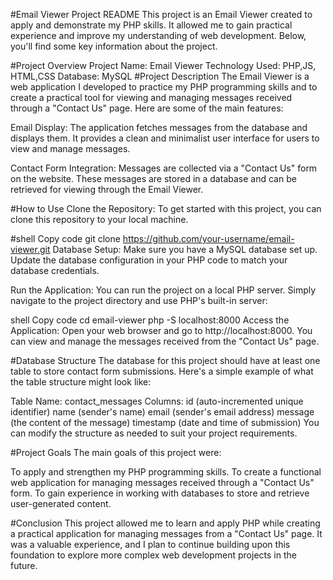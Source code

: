 #Email Viewer Project README
This project is an Email Viewer created to apply and demonstrate my PHP skills. It allowed me to gain practical experience and improve my understanding of web development. Below, you'll find some key information about the project.

#Project Overview
Project Name: Email Viewer
Technology Used: PHP,JS, HTML,CSS
Database: MySQL
#Project Description
The Email Viewer is a web application I developed to practice my PHP programming skills and to create a practical tool for viewing and managing messages received through a "Contact Us" page. Here are some of the main features:

Email Display: The application fetches messages from the database and displays them. It provides a clean and minimalist user interface for users to view and manage messages.

Contact Form Integration: Messages are collected via a "Contact Us" form on the website. These messages are stored in a database and can be retrieved for viewing through the Email Viewer.

#How to Use
Clone the Repository: To get started with this project, you can clone this repository to your local machine.

#shell
Copy code
git clone https://github.com/your-username/email-viewer.git
Database Setup: Make sure you have a MySQL database set up. Update the database configuration in your PHP code to match your database credentials.

Run the Application: You can run the project on a local PHP server. Simply navigate to the project directory and use PHP's built-in server:

shell
Copy code
cd email-viewer
php -S localhost:8000
Access the Application: Open your web browser and go to http://localhost:8000. You can view and manage the messages received from the "Contact Us" page.

#Database Structure
The database for this project should have at least one table to store contact form submissions. Here's a simple example of what the table structure might look like:

Table Name: contact_messages
Columns:
id (auto-incremented unique identifier)
name (sender's name)
email (sender's email address)
message (the content of the message)
timestamp (date and time of submission)
You can modify the structure as needed to suit your project requirements.

#Project Goals
The main goals of this project were:

To apply and strengthen my PHP programming skills.
To create a functional web application for managing messages received through a "Contact Us" form.
To gain experience in working with databases to store and retrieve user-generated content.

#Conclusion
This project allowed me to learn and apply PHP while creating a practical application for managing messages from a "Contact Us" page. It was a valuable experience, and I plan to continue building upon this foundation to explore more complex web development projects in the future.

